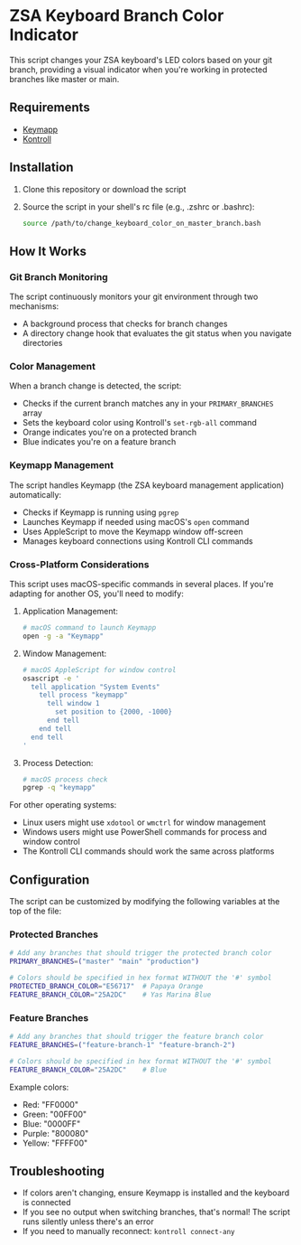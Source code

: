 # ZSA Keyboard Branch Color Indicator

This script changes your ZSA keyboard's LED colors based on your git branch, providing a visual indicator when you're working in protected branches like master or main.

## Requirements
- [Keymapp](https://www.zsa.io/flash/)
- [Kontroll](https://github.com/zsa/kontroll)

## Installation
1. Clone this repository or download the script

2. Source the script in your shell's rc file (e.g., .zshrc or .bashrc):
   ```bash
   source /path/to/change_keyboard_color_on_master_branch.bash
   ```

## How It Works

### Git Branch Monitoring
The script continuously monitors your git environment through two mechanisms:
- A background process that checks for branch changes
- A directory change hook that evaluates the git status when you navigate directories

### Color Management
When a branch change is detected, the script:
- Checks if the current branch matches any in your `PRIMARY_BRANCHES` array
- Sets the keyboard color using Kontroll's `set-rgb-all` command
- Orange indicates you're on a protected branch
- Blue indicates you're on a feature branch

### Keymapp Management
The script handles Keymapp (the ZSA keyboard management application) automatically:
- Checks if Keymapp is running using `pgrep`
- Launches Keymapp if needed using macOS's `open` command
- Uses AppleScript to move the Keymapp window off-screen
- Manages keyboard connections using Kontroll CLI commands

### Cross-Platform Considerations
This script uses macOS-specific commands in several places. If you're adapting for another OS, you'll need to modify:

1. Application Management:
   ```bash
   # macOS command to launch Keymapp
   open -g -a "Keymapp"
   ```

2. Window Management:
   ```bash
   # macOS AppleScript for window control
   osascript -e '
     tell application "System Events"
       tell process "keymapp"
         tell window 1
           set position to {2000, -1000}
         end tell
       end tell
     end tell
   '
   ```

3. Process Detection:
   ```bash
   # macOS process check
   pgrep -q "keymapp"
   ```

For other operating systems:
- Linux users might use `xdotool` or `wmctrl` for window management
- Windows users might use PowerShell commands for process and window control
- The Kontroll CLI commands should work the same across platforms

## Configuration
The script can be customized by modifying the following variables at the top of the file:

### Protected Branches
```bash
# Add any branches that should trigger the protected branch color
PRIMARY_BRANCHES=("master" "main" "production")

# Colors should be specified in hex format WITHOUT the '#' symbol
PROTECTED_BRANCH_COLOR="E56717"  # Papaya Orange   
FEATURE_BRANCH_COLOR="25A2DC"    # Yas Marina Blue
```

### Feature Branches
```bash
# Add any branches that should trigger the feature branch color
FEATURE_BRANCHES=("feature-branch-1" "feature-branch-2")

# Colors should be specified in hex format WITHOUT the '#' symbol
FEATURE_BRANCH_COLOR="25A2DC"    # Blue
```

Example colors:
- Red: "FF0000"
- Green: "00FF00"
- Blue: "0000FF"
- Purple: "800080"
- Yellow: "FFFF00"

## Troubleshooting
- If colors aren't changing, ensure Keymapp is installed and the keyboard is connected
- If you see no output when switching branches, that's normal! The script runs silently unless there's an error
- If you need to manually reconnect: `kontroll connect-any`